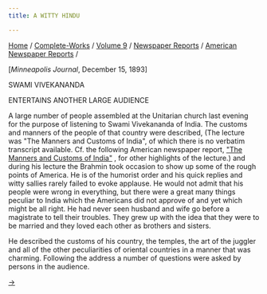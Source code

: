 ```yaml
---
title: A WITTY HINDU

---
```



[Home](../../../../index.htm) /
[Complete-Works](../../../complete_works.htm) / [Volume
9](../../volume_9_contents.htm) / [Newspaper
Reports](../newspaper_reports_contents.htm) / [American Newspaper
Reports](american_newspaper_contents.htm) /



\[*Minneapolis Journal*, December 15, 1893\]

SWAMI VIVEKANANDA

ENTERTAINS ANOTHER LARGE AUDIENCE

A large number of people assembled at the Unitarian church last evening
for the purpose of listening to Swami Vivekananda of India. The customs
and manners of the people of that country were described, (The lecture
was "The Manners and Customs of India", of which there is no verbatim
transcript available. Cf. the following American newspaper report, ["The
Manners and Customs of India"](14_minneapolis_tribune_dec_15_1893.htm) ,
for other highlights of the lecture.) and during his lecture the Brahmin
took occasion to show up some of the rough points of America. He is of
the humorist order and his quick replies and witty sallies rarely failed
to evoke applause. He would not admit that his people were wrong in
everything, but there were a great many things peculiar to India which
the Americans did not approve of and yet which might be all right. He
had never seen husband and wife go before a magistrate to tell their
troubles. They grew up with the idea that they were to be married and
they loved each other as brothers and sisters.

He described the customs of his country, the temples, the art of the
juggler and all of the other peculiarities of oriental countries in a
manner that was charming. Following the address a number of questions
were asked by persons in the audience.

[→](14_minneapolis_tribune_dec_15_1893.htm)


